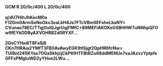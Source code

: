 #### GCM R 20/0c/400 L 20/0c/400
**q/dU7HihJhKecM0a**<br/>**F1ZGm0ArmSeNoOkx3eaLkH4Js7FTcVBmSEFsheLbsNY=**<br/>**CVunao78EC/TTqjOxlQJgrUqjFMfC+89MEFiAKOKeGSBHHW7uNNhpQFOw9fEYkDDByAXVOHRBZd0RYXF...**<br/><br/>
**2QsCYHxdiT8FaSj6**<br/>**CKn7HRAia2YMfT3FB0AvAwyEGK9tlSjgt2QpHR6fcNw=**<br/>**TUlBnt245KYax7OGaSkhjzjCkP6fHTFBtBZu68ddMENUe7vaJAzvzYptpfsGFFxPMgIuWD2yYHoe2LWu...**